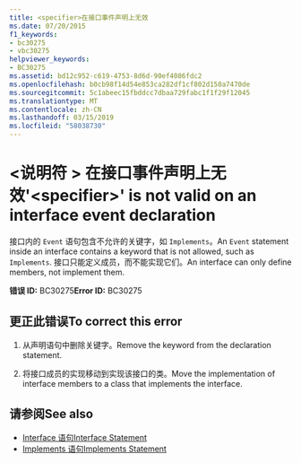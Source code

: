 ```yaml
---
title: <specifier>在接口事件声明上无效
ms.date: 07/20/2015
f1_keywords:
- bc30275
- vbc30275
helpviewer_keywords:
- BC30275
ms.assetid: bd12c952-c619-4753-8d6d-90ef4086fdc2
ms.openlocfilehash: b0cb98f14d54e853ca282df1cf802d150a7470de
ms.sourcegitcommit: 5c1abeec15fbddcc7dbaa729fabc1f1f29f12045
ms.translationtype: MT
ms.contentlocale: zh-CN
ms.lasthandoff: 03/15/2019
ms.locfileid: "58038730"
---
```

# <a name="specifier-is-not-valid-on-an-interface-event-declaration"></a><span data-ttu-id="5e488-102">\<说明符 > 在接口事件声明上无效</span><span class="sxs-lookup"><span data-stu-id="5e488-102">'\<specifier>' is not valid on an interface event declaration</span></span>
<span data-ttu-id="5e488-103">接口内的 `Event` 语句包含不允许的关键字，如 `Implements`。</span><span class="sxs-lookup"><span data-stu-id="5e488-103">An `Event` statement inside an interface contains a keyword that is not allowed, such as `Implements`.</span></span> <span data-ttu-id="5e488-104">接口只能定义成员，而不能实现它们。</span><span class="sxs-lookup"><span data-stu-id="5e488-104">An interface can only define members, not implement them.</span></span>  
  
 <span data-ttu-id="5e488-105">**错误 ID:** BC30275</span><span class="sxs-lookup"><span data-stu-id="5e488-105">**Error ID:** BC30275</span></span>  
  
## <a name="to-correct-this-error"></a><span data-ttu-id="5e488-106">更正此错误</span><span class="sxs-lookup"><span data-stu-id="5e488-106">To correct this error</span></span>  
  
1.  <span data-ttu-id="5e488-107">从声明语句中删除关键字。</span><span class="sxs-lookup"><span data-stu-id="5e488-107">Remove the keyword from the declaration statement.</span></span>  
  
2.  <span data-ttu-id="5e488-108">将接口成员的实现移动到实现该接口的类。</span><span class="sxs-lookup"><span data-stu-id="5e488-108">Move the implementation of interface members to a class that implements the interface.</span></span>  
  
## <a name="see-also"></a><span data-ttu-id="5e488-109">请参阅</span><span class="sxs-lookup"><span data-stu-id="5e488-109">See also</span></span>

- [<span data-ttu-id="5e488-110">Interface 语句</span><span class="sxs-lookup"><span data-stu-id="5e488-110">Interface Statement</span></span>](../../visual-basic/language-reference/statements/interface-statement.md)
- [<span data-ttu-id="5e488-111">Implements 语句</span><span class="sxs-lookup"><span data-stu-id="5e488-111">Implements Statement</span></span>](../../visual-basic/language-reference/statements/implements-statement.md)
